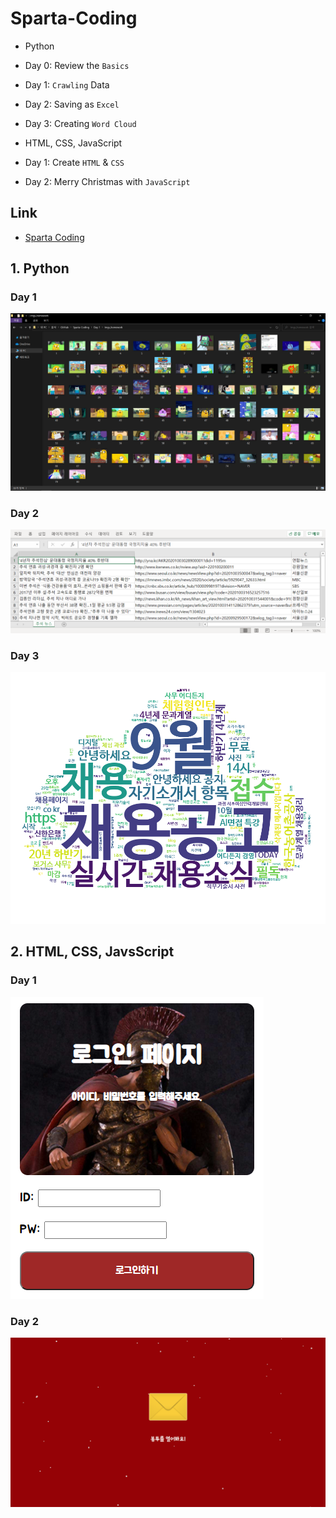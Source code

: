 # Sparta-Coding  

- Python
- Day 0: Review the `Basics`  
- Day 1: `Crawling` Data  
- Day 2: Saving as `Excel`  
- Day 3: Creating `Word Cloud`

- HTML, CSS, JavaScript
- Day 1: Create `HTML` & `CSS`
- Day 2: Merry Christmas with `JavaScript` 

## Link  

- [Sparta Coding](https://spartacodingclub.kr/)

## 1. Python

### Day 1  
![](1_Day1_result.png)  

### Day 2  
![](1_Day2_result.png)  

### Day 3  
![](1_Day3_result_masked.png)  

## 2. HTML, CSS, JavsScript

### Day 1 
![](2_Day1_result.png)  

### Day 2
![](2_Day2_result.gif)  
